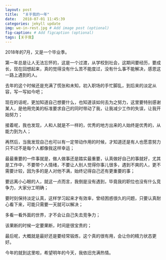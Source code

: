 ```yaml
---
layout: post
title:  "关于我的一年"
date:   2018-07-01 11:45:39
categories: jekyll update
img: we-in-rest.jpg # Add image post (optional)
fig-caption: # Add figcaption (optional)
tags: [关于我]
---
```


2018年的7月，又是一个毕业季。

第一年总是让人无法忘怀的，这是一个过渡，从学校到社会，这期间要经历，要成长，现在回想起来，真的觉得没有什么苦不能度过，没有什么事不能解决，感恩这一路上遇到的人。

去年的这个时候还是充满了慌张和未知，初入职场的手忙脚乱，到后来的淡定从容，写一写如今吧；

现在的话呢，更加知道自己想要什么，也知道该如何去为之努力，这里要特别感谢某人，是他用完美的标准要求自己的同时带动了我，让我减少工作的失误，让我开始努力；

接着呢，我也发现，人和人就是不一样的，优秀的地方出来的人始终是优秀的，从能力到为人；

再然后，当我发现自己也可以有一定带动作用的时候，才知道还是有人也愿意努力只不过不是每个人都像我这样幸运；

最最重要的一件事就是，做人做事还是踏实最重要，认真做好自己的事就好，尤其是工作中，不要带个人情绪，不要让人别人觉得你事儿很多，遇到不爽的人，更不需要计较，因为多的是人对他不满，始终记得自己还有更重要的事；

要远离小心眼的人，就这一点而言，我倒是没有遇到，毕竟我的职位也没有什么竞争力，大家分工明确；

要时刻保持淡定认真，这样学习起来才有效率，曾经困惑很久的问题，只要认真耐心看下来，可能只需要一天就可以解决；

多看一看外面的世界，才不会让自己失去竞争力；

该果断的时候一定要果断，时间是很宝贵的；

最后呢，大概就是最好还是要经常锻炼，这个真的很有用，会让你的精力状态更好。

今年的就到这里啦，希望明年的今天，我依旧充满热情。